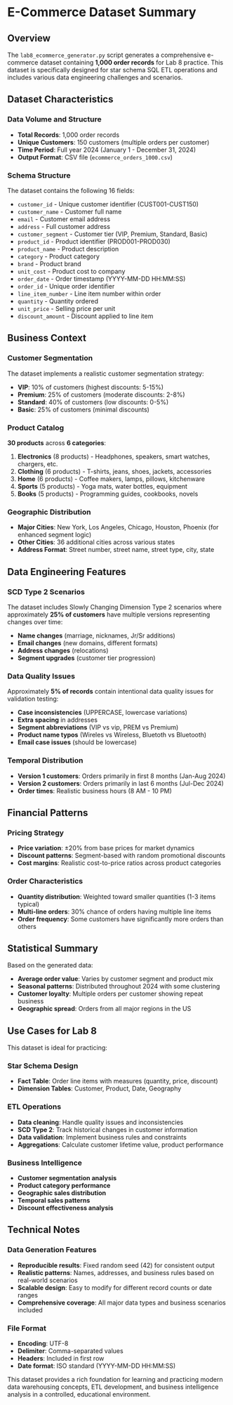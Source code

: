 # E-Commerce Dataset Summary

## Overview
The `lab8_ecommerce_generator.py` script generates a comprehensive e-commerce dataset containing **1,000 order records** for Lab 8 practice. This dataset is specifically designed for star schema SQL ETL operations and includes various data engineering challenges and scenarios.



## Dataset Characteristics

### Data Volume and Structure
- **Total Records**: 1,000 order records
- **Unique Customers**: 150 customers (multiple orders per customer)
- **Time Period**: Full year 2024 (January 1 - December 31, 2024)
- **Output Format**: CSV file (`ecommerce_orders_1000.csv`)



### Schema Structure

The dataset contains the following 16 fields:
- `customer_id` - Unique customer identifier (CUST001-CUST150)
- `customer_name` - Customer full name
- `email` - Customer email address
- `address` - Full customer address
- `customer_segment` - Customer tier (VIP, Premium, Standard, Basic)
- `product_id` - Product identifier (PROD001-PROD030)
- `product_name` - Product description
- `category` - Product category
- `brand` - Product brand
- `unit_cost` - Product cost to company
- `order_date` - Order timestamp (YYYY-MM-DD HH:MM:SS)
- `order_id` - Unique order identifier
- `line_item_number` - Line item number within order
- `quantity` - Quantity ordered
- `unit_price` - Selling price per unit
- `discount_amount` - Discount applied to line item



## Business Context

### Customer Segmentation
The dataset implements a realistic customer segmentation strategy:
- **VIP**: 10% of customers (highest discounts: 5-15%)
- **Premium**: 25% of customers (moderate discounts: 2-8%)
- **Standard**: 40% of customers (low discounts: 0-5%)
- **Basic**: 25% of customers (minimal discounts)



### Product Catalog

**30 products** across **6 categories**:
1. **Electronics** (8 products) - Headphones, speakers, smart watches, chargers, etc.
2. **Clothing** (6 products) - T-shirts, jeans, shoes, jackets, accessories
3. **Home** (6 products) - Coffee makers, lamps, pillows, kitchenware
4. **Sports** (5 products) - Yoga mats, water bottles, equipment
5. **Books** (5 products) - Programming guides, cookbooks, novels



### Geographic Distribution

- **Major Cities**: New York, Los Angeles, Chicago, Houston, Phoenix (for enhanced segment logic)
- **Other Cities**: 36 additional cities across various states
- **Address Format**: Street number, street name, street type, city, state



## Data Engineering Features

### SCD Type 2 Scenarios
The dataset includes Slowly Changing Dimension Type 2 scenarios where approximately **25% of customers** have multiple versions representing changes over time:
- **Name changes** (marriage, nicknames, Jr/Sr additions)
- **Email changes** (new domains, different formats)
- **Address changes** (relocations)
- **Segment upgrades** (customer tier progression)



### Data Quality Issues

Approximately **5% of records** contain intentional data quality issues for validation testing:
- **Case inconsistencies** (UPPERCASE, lowercase variations)
- **Extra spacing** in addresses
- **Segment abbreviations** (VIP vs vip, PREM vs Premium)
- **Product name typos** (Wireles vs Wireless, Bluetoth vs Bluetooth)
- **Email case issues** (should be lowercase)



### Temporal Distribution

- **Version 1 customers**: Orders primarily in first 8 months (Jan-Aug 2024)
- **Version 2 customers**: Orders primarily in last 6 months (Jul-Dec 2024)
- **Order times**: Realistic business hours (8 AM - 10 PM)



## Financial Patterns

### Pricing Strategy
- **Price variation**: ±20% from base prices for market dynamics
- **Discount patterns**: Segment-based with random promotional discounts
- **Cost margins**: Realistic cost-to-price ratios across product categories



### Order Characteristics

- **Quantity distribution**: Weighted toward smaller quantities (1-3 items typical)
- **Multi-line orders**: 30% chance of orders having multiple line items
- **Order frequency**: Some customers have significantly more orders than others



## Statistical Summary

Based on the generated data:
- **Average order value**: Varies by customer segment and product mix
- **Seasonal patterns**: Distributed throughout 2024 with some clustering
- **Customer loyalty**: Multiple orders per customer showing repeat business
- **Geographic spread**: Orders from all major regions in the US



## Use Cases for Lab 8

This dataset is ideal for practicing:

### Star Schema Design
- **Fact Table**: Order line items with measures (quantity, price, discount)
- **Dimension Tables**: Customer, Product, Date, Geography



### ETL Operations

- **Data cleaning**: Handle quality issues and inconsistencies
- **SCD Type 2**: Track historical changes in customer information
- **Data validation**: Implement business rules and constraints
- **Aggregations**: Calculate customer lifetime value, product performance



### Business Intelligence

- **Customer segmentation analysis**
- **Product category performance**
- **Geographic sales distribution**
- **Temporal sales patterns**
- **Discount effectiveness analysis**



## Technical Notes

### Data Generation Features
- **Reproducible results**: Fixed random seed (42) for consistent output
- **Realistic patterns**: Names, addresses, and business rules based on real-world scenarios
- **Scalable design**: Easy to modify for different record counts or date ranges
- **Comprehensive coverage**: All major data types and business scenarios included



### File Format

- **Encoding**: UTF-8
- **Delimiter**: Comma-separated values
- **Headers**: Included in first row
- **Date format**: ISO standard (YYYY-MM-DD HH:MM:SS)



This dataset provides a rich foundation for learning and practicing modern data warehousing concepts, ETL development, and business intelligence analysis in a controlled, educational environment.

